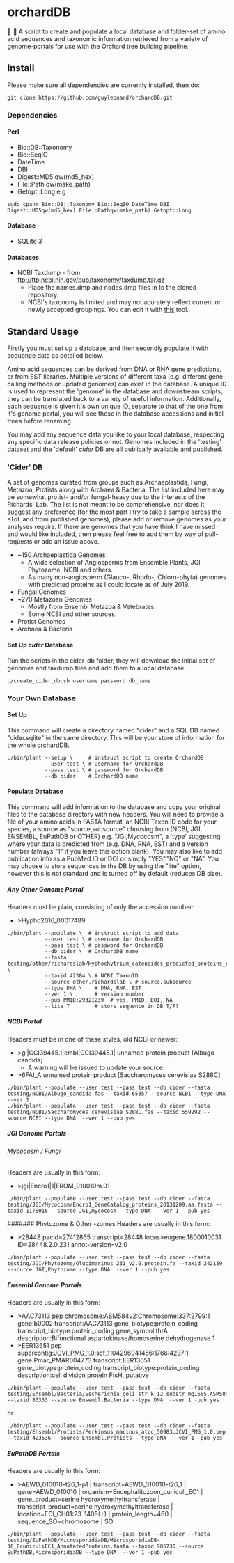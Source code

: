 # orchardDB
:apple: :deciduous_tree: A script to create and populate a local database and folder-set of amino acid sequences and taxonomic information retrieved from a variety of genome-portals for use with the Orchard tree building pipeline.

## Install
Please make sure all dependencies are currently installed, then do:
```
git clone https://github.com/guyleonard/orchardDB.git
```
### Dependencies
#### Perl
 * Bio::DB::Taxonomy
 * Bio::SeqIO
 * DateTime
 * DBI
 * Digest::MD5 qw(md5_hex)
 * File::Path qw(make_path)
 * Getopt::Long
e.g
```
sudo cpanm Bio::DB::Taxonomy Bio::SeqIO DateTime DBI Digest::MD5qw(md5_hex) File::Pathqw(make_path) Getopt::Long
```
#### Database
 * SQLite 3
#### Databases
 * NCBI Taxdump - from ftp://ftp.ncbi.nih.gov/pub/taxonomy/taxdump.tar.gz
   * Place the names.dmp and nodes.dmp files in to the cloned repository.
   * NCBI's taxonomy is limited and may not acurately reflect current or newly accepted groupings. You can edit it with [this](https://github.com/guyleonard/taxdump_edit) tool.

## Standard Usage
Firstly you must set up a database, and then secondly populate it with sequence data as detailed below.

Amino acid sequences can be derived from DNA or RNA gene predictions, or from EST libraries. Multiple versions of different taxa (e.g. different gene-calling methods or updated genomes) can exist in the database. A unique ID is used to represent the 'genome' in the database and downstream scripts, they can be translated back to a variety of useful information. Additionally, each sequence is given it's own unique ID, separate to that of the one from it's genome portal, you will see those in the database accessions and initial trees before renaming.

You may add any sequence data you like to your local database, respecting any specific data release policies or not. Genomes included in the 'testing' dataset and the 'default' *cider* DB are all publically available and published.

### 'Cider' DB
A set of genomes curated from groups such as Archaeplastida, Fungi, Metazoa, Protists along with Archaea & Bacteria. The list included here may be somewhat protist- and/or fungal-heavy due to the interests of the Richards' Lab. The list is not meant to be comprehensive, nor does it suggest any preference (for the most part I try to take a sample across the eToL and from published genomes), please add or remove genomes as *your* analyses require. If there are genomes that you have think I have missed and would like included, then please feel free to add them by way of pull-requests or add an issue above.

 * ~150 Archaeplastida Genomes
   * A wide selection of Angiosperms from Ensemble Plants, JGI Phytozome, NCBI and others.
   * As many non-angiosperm (Glauco-, Rhodo-, Chloro-phyta) genomes with predicted proteins as I could locate as of July 2019.
 * Fungal Genomes
 * ~270 Metazoan Genomes
   * Mostly from Ensembl Metazoa & Vetebrates.
   * Some NCBI and other sources.
 * Protist Genomes
 * Archaea & Bacteria

#### Set Up *cider* Database
Run the scripts in the cider_db folder, they will download the initial set of genomes and taxdump files and add them to a local database.
```
./create_cider_db.sh username password db_name
```

### Your Own Database
#### Set Up
This command will create a directory named "cider" and a SQL DB named "cider.sqlite" in the same directory. This will be your store of information for the whole orchardDB.
```
./bin/plant --setup \     # instruct script to create OrchardDB
            --user test \ # username for OrchardDB
            --pass test \ # password for OrchardDB 
            --db cider    # OrchardDB name
```
#### Populate Database
This command will add information to the database and copy your original files to the database directory with new headers. You will need to provide a file of your amino acids in FASTA format, an NCBI Taxon ID code for your species, a source as "source,subsource" choosing from (NCBI, JGI, ENSEMBL, EuPathDB or OTHER) e.g. "JGI,Mycocosm", a 'type' suggesting where your data is predicted from (e.g. DNA, RNA, EST) and a version number (always "1" if you leave this option blank). You may also like to add publication info as a PubMed ID or DOI or simply "YES","NO" or "NA". You may choose to store sequences in the DB by using the "lite" option, however this is not standard and is turned off by default (reduces DB size).

##### Any Other Genome Portal
Headers must be plain, consisting of only the accession number:
 * \>Hypho2016_00017489
```
./bin/plant --populate \  # instruct script to add data
            --user test \ # username for OrchardDB
            --pass test \ # password for OrchardDB 
            --db cider \  # OrchardDB name
            --fasta testing/other/richardslab/Hyphochytrium_catenoides_predicted_proteins_renamed_modified.fasta \
            --taxid 42384 \ # NCBI TaxonID
            --source other,richardslab \ # source,subsource
            --type DNA \    # DNA, RNA, EST
            --ver 1 \       # version number
            --pub PMID:29321239  # yes, PMID, DOI, NA
            --lite T        # store sequence in DB T/F?
```

##### NCBI Portal
Headers must be in one of these styles, old NCBI or newer:
 * \>gi|CCI39445.1|embl|CCI39445.1| unnamed protein product [Albugo candida]
   * A warning will be issued to update your source.
 * \>6FAI_A unnamed protein product [Saccharomyces cerevisiae S288C]
```
./bin/plant --populate --user test --pass test --db cider --fasta testing/NCBI/Albugo_candida.fas --taxid 65357 --source NCBI --type DNA  --ver 1
./bin/plant --populate --user test --pass test --db cider --fasta testing/NCBI/Saccharomyces_cerevisiae_S288C.fas --taxid 559292 --source NCBI --type DNA  --ver 1 --pub yes
```

##### JGI Genome Portals
###### Mycocosm / Fungi
Headers are usually in this form:
 * \>jgi|Encro1|1|EROM_010010m.01
```
./bin/plant --populate --user test --pass test --db cider --fasta testing/JGI/Mycocosm/Encro1_GeneCatalog_proteins_20131209.aa.fasta --taxid 1178016 --source JGI,mycocosm --type DNA  --ver 1 --pub yes
```
####### Phytozome & Other -zomes
Headers are usually in this form:
 * \>28448 pacid=27412865 transcript=28448 locus=eugene.1800010031 ID=28448.2.0.231 annot-version=v2.0
```
./bin/plant --populate --user test --pass test --db cider --fasta testing/JGI/Phytozome/Olucimarinus_231_v2.0.protein.fa --taxid 242159 --source JGI,Phytozome --type DNA  --ver 1 --pub yes
```

##### Ensembl Genome Portals
Headers are usually in this form:
 * \>AAC73113 pep chromosome:ASM584v2:Chromosome:337:2799:1 gene:b0002 transcript:AAC73113 gene_biotype:protein_coding transcript_biotype:protein_coding gene_symbol:thrA description:Bifunctional aspartokinase/homoserine dehydrogenase 1
 * \>EER13651 pep supercontig:JCVI_PMG_1.0:scf_1104296941456:1766:4237:1 gene:Pmar_PMAR004773 transcript:EER13651 gene_biotype:protein_coding transcript_biotype:protein_coding description:cell division protein FtsH, putative
```
./bin/plant --populate --user test --pass test --db cider --fasta testing/Ensembl/Bacteria/Escherichia_coli_str_k_12_substr_mg1655.ASM584v2.pep.all.fa --taxid 83333 --source Ensembl,Bacteria --type DNA  --ver 1 -pub yes
```
or
```
./bin/plant --populate --user test --pass test --db cider --fasta testing/Ensembl/Protists/Perkinsus_marinus_atcc_50983.JCVI_PMG_1.0.pep.all.fa --taxid 423536 --source Ensembl,Protists --type DNA  --ver 1 -pub yes
```

##### EuPathDB Portals
Headers are usually in this form:
 * \>AEWD_010010-t26_1-p1 | transcript=AEWD_010010-t26_1 | gene=AEWD_010010 | organism=Encephalitozoon_cuniculi_EC1 | gene_product=serine hydroxymethyltransferase | transcript_product=serine hydroxymethyltransferase | location=ECI_CH01:23-1405(+) | protein_length=460 | sequence_SO=chromosome | SO
```
./bin/plant --populate --user test --pass test --db cider --fasta testing/EuPathDB/MicrosporidiaDB/MicrosporidiaDB-36_EcuniculiEC1_AnnotatedProteins.fasta --taxid 986730 --source EuPathDB,MicrosporidiaDB --type DNA  --ver 1 -pub yes
```